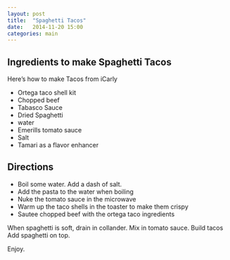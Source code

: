 ```yaml
---
layout: post
title:  "Spaghetti Tacos"
date:   2014-11-20 15:00
categories: main
---
```


## Ingredients to make Spaghetti Tacos

Here’s how to make Tacos from iCarly

- Ortega taco shell kit
- Chopped beef
- Tabasco Sauce
- Dried Spaghetti
- water 
- Emerills tomato sauce
- Salt
- Tamari as a flavor enhancer

## Directions

- Boil some water. Add a dash of salt.
- Add the pasta to the water when boiling
- Nuke the tomato sauce in the microwave
- Warm up the taco shells in the toaster to make them crispy
- Sautee chopped beef with the ortega taco ingredients

When spaghetti is soft, drain in collander. Mix in tomato sauce.
Build tacos
Add spaghetti on top.

Enjoy.
